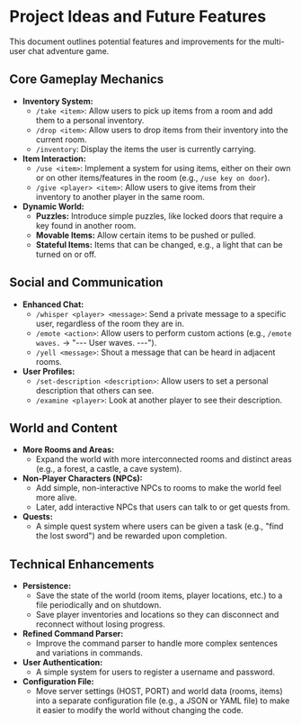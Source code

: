 # Project Ideas and Future Features

This document outlines potential features and improvements for the multi-user chat adventure game.

## Core Gameplay Mechanics
- **Inventory System:**
    - `/take <item>`: Allow users to pick up items from a room and add them to a personal inventory.
    - `/drop <item>`: Allow users to drop items from their inventory into the current room.
    - `/inventory`: Display the items the user is currently carrying.
- **Item Interaction:**
    - `/use <item>`: Implement a system for using items, either on their own or on other items/features in the room (e.g., `/use key on door`).
    - `/give <player> <item>`: Allow users to give items from their inventory to another player in the same room.
- **Dynamic World:**
    - **Puzzles:** Introduce simple puzzles, like locked doors that require a key found in another room.
    - **Movable Items:** Allow certain items to be pushed or pulled.
    - **Stateful Items:** Items that can be changed, e.g., a light that can be turned on or off.

## Social and Communication
- **Enhanced Chat:**
    - `/whisper <player> <message>`: Send a private message to a specific user, regardless of the room they are in.
    - `/emote <action>`: Allow users to perform custom actions (e.g., `/emote waves.` -> "--- User waves. ---").
    - `/yell <message>`: Shout a message that can be heard in adjacent rooms.
- **User Profiles:**
    - `/set-description <description>`: Allow users to set a personal description that others can see.
    - `/examine <player>`: Look at another player to see their description.

## World and Content
- **More Rooms and Areas:**
    - Expand the world with more interconnected rooms and distinct areas (e.g., a forest, a castle, a cave system).
- **Non-Player Characters (NPCs):**
    - Add simple, non-interactive NPCs to rooms to make the world feel more alive.
    - Later, add interactive NPCs that users can talk to or get quests from.
- **Quests:**
    - A simple quest system where users can be given a task (e.g., "find the lost sword") and be rewarded upon completion.

## Technical Enhancements
- **Persistence:**
    - Save the state of the world (room items, player locations, etc.) to a file periodically and on shutdown.
    - Save player inventories and locations so they can disconnect and reconnect without losing progress.
- **Refined Command Parser:**
    - Improve the command parser to handle more complex sentences and variations in commands.
- **User Authentication:**
    - A simple system for users to register a username and password.
- **Configuration File:**
    - Move server settings (HOST, PORT) and world data (rooms, items) into a separate configuration file (e.g., a JSON or YAML file) to make it easier to modify the world without changing the code.
